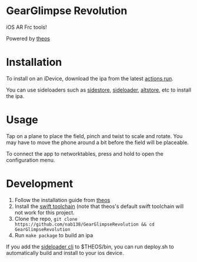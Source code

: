# GearGlimpse Revolution

iOS AR Frc tools!

Powered by [theos](https://theos.dev)

# Installation

To install on an iDevice, download the ipa from the latest [actions run](https://github.com/nab138/GearGlimpseRevolution/actions).

You can use sideloaders such as [sidestore](https://sidestore.io), [sideloader](https://github.com/Dadoum/Sideloader), [altstore](https://altstore.io), etc to install the ipa.

# Usage

Tap on a plane to place the field, pinch and twist to scale and rotate. You may have to move the phone around a bit before the field will be placeable.

To connect the app to networktables, press and hold to open the configuration menu.

# Development

1. Follow the installation guide from [theos](https://theos.dev)
2. Install the [swift toolchain](https://github.com/kabiroberai/swift-toolchain-linux/) (note that theos's default swift toolchain will not work for this project.
3. Clone the repo, `git clone https://github.com/nab138/GearGlimpseRevolution && cd GearGlimpseRevolution`
4. Run `make package` to build an ipa

If you add the [sideloader cli](https://github.com/Dadoum/Sideloader) to $THEOS/bin, you can run deploy.sh to automatically build and install to your ios device.
